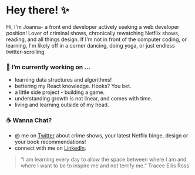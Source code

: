 # Hey there! :sparkles: 

Hi, I'm Joanna- a front end developer actively seeking a web developer position! Lover of criminal shows, chronically rewatching Netflix shows, reading, and all things design. If I'm not in front of the computer coding, or learning, I'm likely off in a corner dancing, doing yoga, or just endless twitter-scrolling.


### 🌱 I’m currently working on ...
  * learning data structures and algorithms! 
  * bettering my React knowledge. Hooks? You bet. 
  * a little side project - building a game.
  * understanding growth is not linear, and comes with time. 
  * living and learning outside of my head. 


### :coffee: Wanna Chat? 
  * @ me on [Twitter](https://twitter.com/joeyannax) about crime shows, your latest Netflix binge, design or your book recommendations!
  * connect with me on [LinkedIn](https://www.linkedin.com/in/joannaylin/).
  
  
  
> “I am learning every day to allow the space between where I am and where I want to be to inspire me and not terrify me.”
> Tracee Ellis Ross
